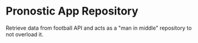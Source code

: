 # Pronostic App Repository
Retrieve data from football API and acts as a "man in middle" repository to not overload it.
